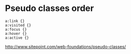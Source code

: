 # Pseudo classes order

	a:link {}
	a:visited {}
	a:focus {}
	a:hover {}
	a:active {}

<http://www.sitepoint.com/web-foundations/pseudo-classes/>